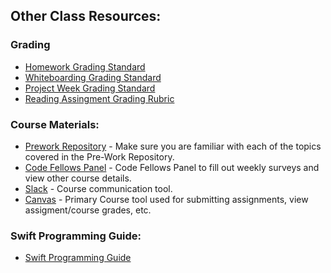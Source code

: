 ## Other Class Resources:

### Grading
* [Homework Grading Standard](homework-grading-rubric.md)
* [Whiteboarding Grading Standard](whiteboarding-grading-rubric.md)
* [Project Week Grading Standard](project-week-grading-rubric.md)
* [Reading Assingment Grading Rubric](reading-discussion-grading-rubric.md)

### Course Materials:
* [Prework Repository](https://github.com/codefellows/code-401-iOS-prework) - Make sure you are familiar with each of the topics covered in the Pre-Work Repository.
* [Code Fellows Panel](https://panel.codefellows.org/) - Code Fellows Panel to fill out weekly surveys and view other course details.
* [Slack](https://slack.com/apps) - Course communication tool.
* [Canvas](https://canvas.instructure.com/) - Primary Course tool used for submitting assignments, view assigment/course grades, etc.

### Swift Programming Guide:
* [Swift Programming Guide](https://developer.apple.com/library/ios/documentation/Swift/Conceptual/Swift_Programming_Language/index.html)
